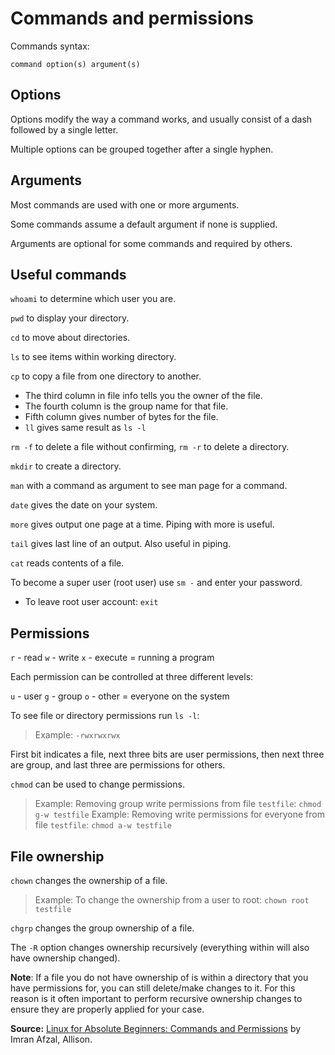 # Commands and permissions

Commands syntax:

```
command option(s) argument(s)
```

## Options

Options modify the way a command works, and usually consist of a dash followed by a single letter.

Multiple options can be grouped together after a single hyphen.

## Arguments

Most commands are used with one or more arguments.

Some commands assume a default argument if none is supplied.

Arguments are optional for some commands and required by others.

## Useful commands

`whoami` to determine which user you are.

`pwd` to display your directory.

`cd` to move about directories.

`ls` to see items within working directory.

`cp` to copy a file from one directory to another.

* The third column in file info tells you the owner of the file.
* The fourth column is the group name for that file.
* Fifth column gives number of bytes for the file.
* `ll` gives same result as `ls -l`

`rm -f` to delete a file without confirming, `rm -r` to delete a directory.

`mkdir` to create a directory.

`man` with a command as argument to see man page for a command.

`date` gives the date on your system.

`more` gives output one page at a time. Piping with more is useful.

`tail` gives last line of an output. Also useful in piping.

`cat` reads contents of a file.

To become a super user (root user) use `sm -` and enter your password.

* To leave root user account: `exit`

## Permissions

`r` - read
`w` - write
`x` - execute = running a program

Each permission can be controlled at three different levels:

`u` - user
`g` - group
`o` - other = everyone on the system

To see file or directory permissions run `ls -l`:

>Example: `-rwxrwxrwx`

First bit indicates a file, next three bits are user permissions, then next three are group, and last three are permissions for others.

`chmod` can be used to change permissions.

> Example: Removing group write permissions from file `testfile`: `chmod g-w testfile`
> Example: Removing write permissions for everyone from file `testfile`: `chmod a-w testfile`

## File ownership

`chown` changes the ownership of a file.

> Example: To change the ownership from a user to root: `chown root testfile`
>
`chgrp` changes the group ownership of a file.

The `-R` option changes ownership recursively (everything within will also have ownership changed).

**Note**: If a file you do not have ownership of is within a directory that you have permissions for, you can still delete/make changes to it. For this reason is it often important to perform recursive ownership changes to ensure they are properly applied for your case.

**Source:** [Linux for Absolute Beginners: Commands and Permissions](https://alison.com/topic/learn/118892/commands-and-permissions) by Imran Afzal, Allison.